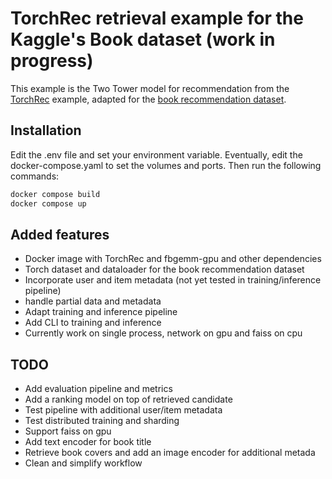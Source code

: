 # TorchRec retrieval example for the Kaggle's Book dataset (work in progress)

This example is the Two Tower model for recommendation from the [TorchRec](https://github.com/pytorch/torchrec) example, adapted for the [book recommendation dataset](https://www.kaggle.com/datasets/arashnic/book-recommendation-dataset/data).


## Installation

Edit the .env file and set your environment variable. Eventually, edit the docker-compose.yaml to set the volumes and ports. Then run the following commands:
```bash
docker compose build
docker compose up
```

## Added features
* Docker image with TorchRec and fbgemm-gpu and other dependencies
* Torch dataset and dataloader for the book recommendation dataset
* Incorporate user and item metadata (not yet tested in training/inference pipeline)
* handle partial data and metadata
* Adapt training and inference pipeline
* Add CLI to training and inference
* Currently work on single process, network on gpu and faiss on cpu

## TODO
* Add evaluation pipeline and metrics
* Add a ranking model on top of retrieved candidate
* Test pipeline with additional user/item metadata
* Test distributed training and sharding
* Support faiss on gpu
* Add text encoder for book title
* Retrieve book covers and add an image encoder for additional metada
* Clean and simplify workflow